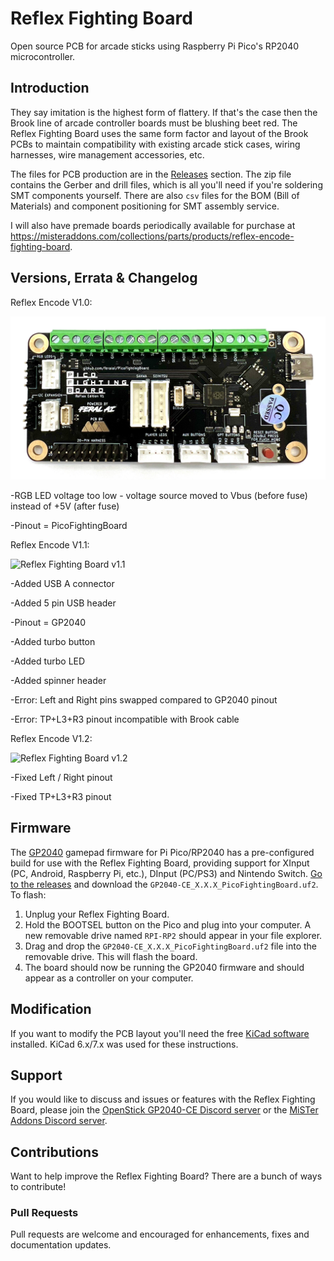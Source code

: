 # Reflex Fighting Board

Open source PCB for arcade sticks using Raspberry Pi Pico's RP2040 microcontroller.

## Introduction

They say imitation is the highest form of flattery. If that's the case then the Brook line of arcade controller boards must be blushing beet red. The Reflex Fighting Board uses the same form factor and layout of the Brook PCBs to maintain compatibility with existing arcade stick cases, wiring harnesses, wire management accessories, etc.

The files for PCB production are in the [Releases](https://github.com/misteraddons/ReflexFightingBoard/tree/main/boards/Reflex_V1) section. The zip file contains the Gerber and drill files, which is all you'll need if you're soldering SMT components yourself. There are also `csv` files for the BOM (Bill of Materials) and component positioning for SMT assembly service.

I will also have premade boards periodically available for purchase at <https://misteraddons.com/collections/parts/products/reflex-encode-fighting-board>.

## Versions, Errata & Changelog

Reflex Encode V1.0:

![Reflex Fighting Board v1.0](assets/ReflexFightingBoard_v1.0.jpg)

-RGB LED voltage too low - voltage source moved to Vbus (before fuse) instead of +5V (after fuse)

-Pinout = PicoFightingBoard


Reflex Encode V1.1:

![Reflex Fighting Board v1.1](assets/ReflexFightingBoard_v1.1.jpg)

-Added USB A connector

-Added 5 pin USB header

-Pinout = GP2040

-Added turbo button

-Added turbo LED

-Added spinner header

-Error: Left and Right pins swapped compared to GP2040 pinout

-Error: TP+L3+R3 pinout incompatible with Brook cable


Reflex Encode V1.2:

![Reflex Fighting Board v1.2](assets/ReflexFightingBoard_v1.2.jpg)

-Fixed Left / Right pinout

-Fixed TP+L3+R3 pinout

## Firmware

The [GP2040](https://github.com/OpenStickCommunity/GP2040-CE) gamepad firmware for Pi Pico/RP2040 has a pre-configured build for use with the Reflex Fighting Board, providing support for XInput (PC, Android, Raspberry Pi, etc.), DInput (PC/PS3) and Nintendo Switch. [Go to the releases](https://github.com/OpenStickCommunity/GP2040-CE/releases) and download the `GP2040-CE_X.X.X_PicoFightingBoard.uf2`. To flash:

1. Unplug your Reflex Fighting Board.
1. Hold the BOOTSEL button on the Pico and plug into your computer. A new removable drive named `RPI-RP2` should appear in your file explorer.
1. Drag and drop the `GP2040-CE_X.X.X_PicoFightingBoard.uf2` file into the removable drive. This will flash the board.
1. The board should now be running the GP2040 firmware and should appear as a controller on your computer.

## Modification

If you want to modify the PCB layout you'll need the free [KiCad software](https://www.kicad.org/download/) installed. KiCad 6.x/7.x was used for these instructions.

## Support

If you would like to discuss and issues or features with the Reflex Fighting Board, please join the [OpenStick GP2040-CE Discord server](https://discord.gg/k2pxhke7q8) or the [MiSTer Addons Discord server](https://discord.gg/PtUFHtzuYD).

## Contributions

Want to help improve the Reflex Fighting Board? There are a bunch of ways to contribute!

### Pull Requests

Pull requests are welcome and encouraged for enhancements, fixes and documentation updates.
